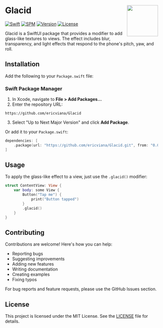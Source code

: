 <h1>Glacid <img src="https://github.com/user-attachments/assets/2660dbc2-4bd9-4653-8584-166c0d8279a4" align="right" width="102"/></h1>

[![Swift](https://img.shields.io/badge/Swift-5.9-orange.svg)](https://swift.org)
[![SPM](https://img.shields.io/badge/Swift%20Package%20Manager-compatible-brightgreen.svg)](https://swift.org/package-manager/)
[![Version](https://img.shields.io/github/v/release/ericviana/Glacid?include_prereleases)](https://github.com/ericviana/Glacid/releases)
[![License](https://img.shields.io/github/license/ericviana/Glacid)](https://github.com/ericviana/Glacid/blob/main/LICENSE)

Glacid is a SwiftUI package that provides a modifier to add glass-like textures to views. The effect includes blur, transparency, and light effects that respond to the phone's pitch, yaw, and roll.

## **Installation**

Add the following to your `Package.swift` file:

### Swift Package Manager

1. In Xcode, navigate to **File > Add Packages...**
2. Enter the repository URL:

```
https://github.com/ericviana/Glacid
```

3. Select "Up to Next Major Version" and click **Add Package**.

Or add it to your `Package.swift`:

```swift
dependencies: [
    .package(url: "https://github.com/ericviana/Glacid.git", from: "0.0.1")
]
```

## **Usage**

To apply the glass-like effect to a view, just use the `.glacid()` modifier:

```swift
struct ContentView: View {
    var body: some View {
        Button("Tap me") {
            print("Button tapped")
        }
        .glacid()
    }
}
```

## **Contributing**

Contributions are welcome! Here's how you can help:

- Reporting bugs
- Suggesting improvements
- Adding new features
- Writing documentation
- Creating examples
- Fixing typos

For bug reports and feature requests, please use the GitHub Issues section.

## License

This project is licensed under the MIT License. See the [LICENSE](LICENSE) file for details.
